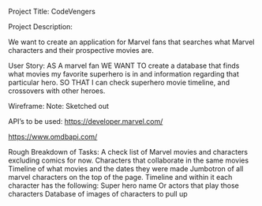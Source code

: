 Project Title: CodeVengers

Project Description: 

We want to create an application for Marvel fans that searches what Marvel characters and their prospective movies are.

User Story:
AS A marvel fan
WE WANT TO create a database that finds what movies my favorite superhero is in and information regarding that particular hero.
SO THAT I can check superhero movie timeline, and crossovers with other heroes.

Wireframe: 
Note: Sketched out

API’s to be used:
https://developer.marvel.com/

https://www.omdbapi.com/


Rough Breakdown of Tasks:
A check list of Marvel movies  and characters excluding comics for now.
Characters that collaborate in the same movies
Timeline of what movies and the dates they were made
Jumbotron of all marvel characters on the top of the page.
Timeline and within it each character has the following:
Super hero name
Or actors that play those characters
Database of images of characters to pull up
